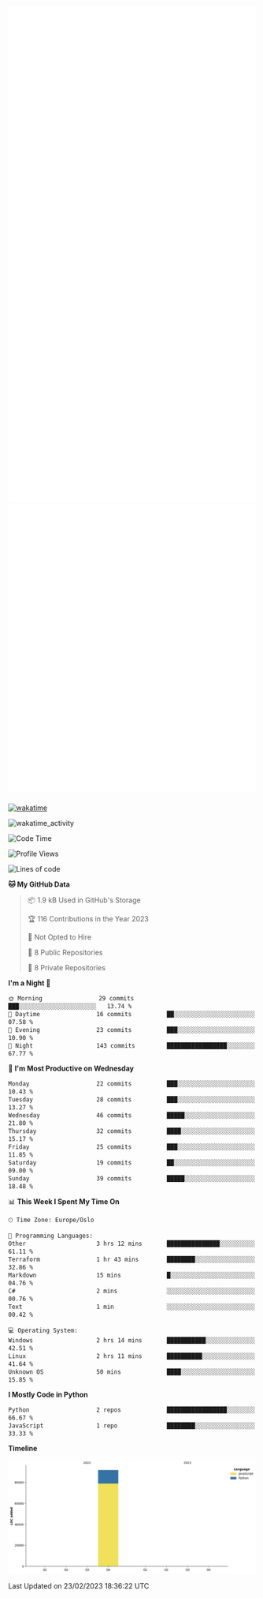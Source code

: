 ![Metrics](/metrics.svg)![Additional metrics](metrics.additional.svg)
----------------------------------------------------------------------------------------------------------------------------------------------------

[![wakatime](https://wakatime.com/badge/user/139c3dc8-b99d-475a-b6b4-e7663d03add8.svg)](https://wakatime.com/@139c3dc8-b99d-475a-b6b4-e7663d03add8)

![wakatime_activity](https://wakatime.com/share/@merca/d0fb6363-0f77-40ae-9525-9b9347ed2e36.svg)

<!--START_SECTION:waka-->
![Code Time](http://img.shields.io/badge/Code%20Time-6%2C373%20hrs%2054%20mins-blue)

![Profile Views](http://img.shields.io/badge/Profile%20Views-5-blue)

![Lines of code](https://img.shields.io/badge/From%20Hello%20World%20I%27ve%20Written-83.9%20thousand%20lines%20of%20code-blue)

**🐱 My GitHub Data** 

> 📦 1.9 kB Used in GitHub's Storage 
 > 
> 🏆 116 Contributions in the Year 2023
 > 
> 🚫 Not Opted to Hire
 > 
> 📜 8 Public Repositories 
 > 
> 🔑 8 Private Repositories 
 > 
**I'm a Night 🦉** 

```text
🌞 Morning                29 commits          ███░░░░░░░░░░░░░░░░░░░░░░   13.74 % 
🌆 Daytime                16 commits          ██░░░░░░░░░░░░░░░░░░░░░░░   07.58 % 
🌃 Evening                23 commits          ███░░░░░░░░░░░░░░░░░░░░░░   10.90 % 
🌙 Night                  143 commits         █████████████████░░░░░░░░   67.77 % 
```
📅 **I'm Most Productive on Wednesday** 

```text
Monday                   22 commits          ███░░░░░░░░░░░░░░░░░░░░░░   10.43 % 
Tuesday                  28 commits          ███░░░░░░░░░░░░░░░░░░░░░░   13.27 % 
Wednesday                46 commits          █████░░░░░░░░░░░░░░░░░░░░   21.80 % 
Thursday                 32 commits          ████░░░░░░░░░░░░░░░░░░░░░   15.17 % 
Friday                   25 commits          ███░░░░░░░░░░░░░░░░░░░░░░   11.85 % 
Saturday                 19 commits          ██░░░░░░░░░░░░░░░░░░░░░░░   09.00 % 
Sunday                   39 commits          █████░░░░░░░░░░░░░░░░░░░░   18.48 % 
```


📊 **This Week I Spent My Time On** 

```text
🕑︎ Time Zone: Europe/Oslo

💬 Programming Languages: 
Other                    3 hrs 12 mins       ███████████████░░░░░░░░░░   61.11 % 
Terraform                1 hr 43 mins        ████████░░░░░░░░░░░░░░░░░   32.86 % 
Markdown                 15 mins             █░░░░░░░░░░░░░░░░░░░░░░░░   04.76 % 
C#                       2 mins              ░░░░░░░░░░░░░░░░░░░░░░░░░   00.76 % 
Text                     1 min               ░░░░░░░░░░░░░░░░░░░░░░░░░   00.42 % 

💻 Operating System: 
Windows                  2 hrs 14 mins       ███████████░░░░░░░░░░░░░░   42.51 % 
Linux                    2 hrs 11 mins       ██████████░░░░░░░░░░░░░░░   41.64 % 
Unknown OS               50 mins             ████░░░░░░░░░░░░░░░░░░░░░   15.85 % 
```

**I Mostly Code in Python** 

```text
Python                   2 repos             █████████████████░░░░░░░░   66.67 % 
JavaScript               1 repo              ████████░░░░░░░░░░░░░░░░░   33.33 % 
```



**Timeline**

![Lines of Code chart](https://raw.githubusercontent.com/merca/merca/current/assets/bar_graph.png)


 Last Updated on 23/02/2023 18:36:22 UTC
<!--END_SECTION:waka-->
